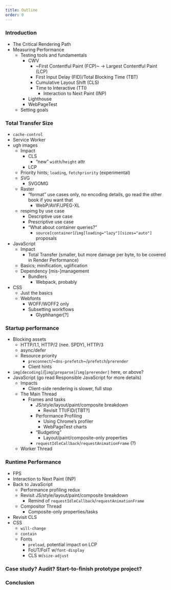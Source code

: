 ```yaml
---
title: Outline
order: 0
---
```

### Introduction
- The Critical Rendering Path
- Measuring Performance
  + Testing tools and fundamentals
    * CWV
      - ~First Contentful Paint (FCP)~ -> Largest Contentful Paint (LCP)
      - First Input Delay (FID)/Total Blocking Time (TBT) 
      - Cumulative Layout Shift (CLS) 
      - Time to Interactive (TTI)
        + Interaction to Next Paint (INP)
    * Lighthouse
    * WebPageTest
  + Setting goals 

### Total Transfer Size
  - `cache-control`
  - Service Worker
  - ugh images
    + Impact
      * CLS
        - “new” `width`/`height` attr
      * LCP
    + Priority hints; `loading`, `fetchpriority` (experimental)
    + SVG
      * SVGOMG
    + Raster
      * “format” use cases only, no encoding details, go read the other book if you want that
        - WebP/AVIF/JPEG-XL
    + respimg by use case
      * Descriptive use case
      * Prescriptive use case
      * “What about container queries?”
        - `source[container]`/`img[loading="lazy"][sizes="auto"]` proposals
  - JavaScript
    + Impact
      * Total Transfer (smaller, but more damage per byte, to be covered in Render Performance)
    + Basics; minification, uglification
    + Dependency [mis-]management
      * Bundlers
        - Webpack, probably
  - CSS
    + Just the basics
    + Webfonts
      * WOFF/WOFF2 only
      * Subsetting workflows
        - Glyphhanger[?]

### Startup performance
  - Blocking assets
    + HTTP/1.1, HTTP/2 (nee. SPDY), HTTP/3
    + async/defer
    + Resource priority
      * `preconnect`/~`dns-prefetch`~/`prefetch`/`prerender`
      * Client hints
  - `img[decoding]`/[`img[preparse]`/`img[prerender]` here, or above?
  - JavaScript (go read Responsible JavaScript for more details)
    + Impacts
      * Client-side rendering is slower, full stop
    + The Main Thread
      * Frames and tasks
        - JS/style/layout/paint/composite breakdown
          + Revisit TTI/FID/[TBT?]
        - Performance Profiling
          + Using Chrome’s profiler
          + WebPageTest charts
        - “Budgeting”
          + Layout/paint/composite-only properties
        - `requestIdleCallback`/`requestAnimationFrame` (?)
    + Worker Thread

### Runtime Performance
  - FPS
  - Interaction to Next Paint (INP)
  - Back to JavaScript
    + Performance profiling redux
    + Revisit JS/style/layout/paint/composite breakdown
      * Remind of `requestIdleCallback`/`requestAnimationFrame`
    + Compositor Thread
      * Composite-only properties/tasks
  - Revisit CLS
  - CSS
    + `will-change`
    + `contain`
    + Fonts
      * `preload`, potential impact on LCP
      * FoUT/FoIT w/`font-display`
      * CLS w/`size-adjust`

### Case study? Audit? Start-to-finish prototype project?
### Conclusion